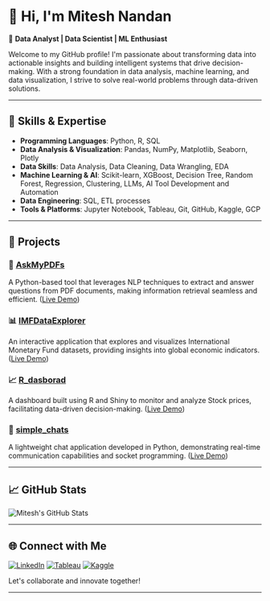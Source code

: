 # 👋 Hi, I'm Mitesh Nandan

🎯 **Data Analyst | Data Scientist | ML Enthusiast**

Welcome to my GitHub profile! I'm passionate about transforming data into actionable insights and building intelligent systems that drive decision-making. With a strong foundation in data analysis, machine learning, and data visualization, I strive to solve real-world problems through data-driven solutions.

---

## 🧠 Skills & Expertise

- **Programming Languages**: Python, R, SQL
- **Data Analysis & Visualization**: Pandas, NumPy, Matplotlib, Seaborn, Plotly
- **Data Skills**: Data Analysis, Data Cleaning, Data Wrangling, EDA
- **Machine Learning & AI**: Scikit-learn, XGBoost, Decision Tree, Random Forest, Regression, Clustering, LLMs, AI Tool Development and Automation
- **Data Engineering**: SQL, ETL processes
- **Tools & Platforms**: Jupyter Notebook, Tableau, Git, GitHub, Kaggle, GCP

---

## 🚀 Projects

### 📄 [AskMyPDFs](https://github.com/mforker/AskMyPDFs)
A Python-based tool that leverages NLP techniques to extract and answer questions from PDF documents, making information retrieval seamless and efficient.
([Live Demo](https://askmypdfs.streamlit.app/))

### 📊 [IMFDataExplorer](https://github.com/mforker/IMFDataExplorer)
An interactive application that explores and visualizes International Monetary Fund datasets, providing insights into global economic indicators.
([Live Demo](https://imfdataexplorer.streamlit.app/))

### 📈 [R_dasborad](https://github.com/mforker/R_dasborad)
A dashboard built using R and Shiny to monitor and analyze Stock prices, facilitating data-driven decision-making.
([Live Demo](https://dfg7n7-mitesh-nandan.shinyapps.io/portfolio/))

### 💬 [simple_chats](https://github.com/mforker/simple_chats)
A lightweight chat application developed in Python, demonstrating real-time communication capabilities and socket programming.
([Live Demo](https://simplechats.streamlit.app/))

---

## 📈 GitHub Stats

![Mitesh's GitHub Stats](https://github-readme-stats.vercel.app/api?username=mforker&show_icons=true&theme=radical)

---

## 🌐 Connect with Me

[![LinkedIn](https://img.shields.io/badge/LinkedIn-0077B5?style=for-the-badge&logo=linkedin&logoColor=white)](https://www.linkedin.com/in/mitesh-nandan) [![Tableau](https://img.shields.io/badge/Tableau-E97627?style=for-the-badge&logo=tableau&logoColor=white)](https://public.tableau.com/app/profile/mitesh.nandan) 
[![Kaggle](https://img.shields.io/badge/Kaggle-white?style=for-the-badge&logo=kaggle&logoColor=blue&color=f9f9f9)](https://www.kaggle.com/miteshnandan)

Let's collaborate and innovate together!

---